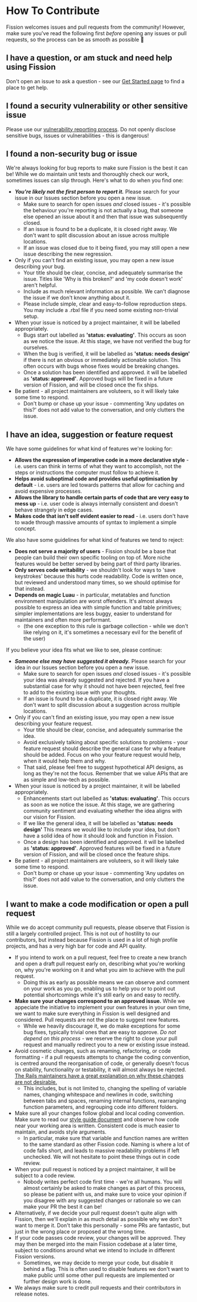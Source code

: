 # How To Contribute

Fission welcomes issues and pull requests from the community! However, make sure
you've read the following first *before* opening any issues or pull requests, so
the process can be as smooth as possible 🙂

## I have a question, or am stuck and need help using Fission
Don't open an issue to ask a question - see our
[Get Started page](https://elttob.uk/Fission/tutorials/#where-to-get-help)
to find a place to get help.

## I found a security vulnerability or other sensitive issue
Please use our [vulnerability reporting process](./SECURITY.md). Do not openly
disclose sensitive bugs, issues or vulnerabilities - this is dangerous!

## I found a non-security bug or issue
We're always looking for bug reports to make sure Fission is the best it can be!
While we do maintain unit tests and thoroughly check our work, sometimes issues
can slip through. Here's what to do when you find one:
- ***You're likely not the first person to report it.*** Please search for
your issue in our Issues section before you open a new issue.
	- Make sure to search for open issues *and* closed issues - it's possible
	the behaviour you're reporting is not actually a bug, that someone else
	opened an issue about it and then that issue was subsequently closed.
	- If an issue is found to be a duplicate, it is closed right away. We don't
	want to split discussion about an issue across multiple locations.
	- If an issue was closed due to it being fixed, you may still open a new
	issue describing the new regression.
- Only if you can't find an existing issue, you may open a new issue describing
your bug.
	- Your title should be clear, concise, and adequately summarise the issue.
	Titles like 'Why is this broken?' and 'my code doesn't work' aren't helpful.
	- Include as much relevant information as possible. We can't diagnose the
	issue if we don't know anything about it.
	- Please include simple, clear and easy-to-follow reproduction steps. You
	may include a .rbxl file if you need some existing non-trivial setup.
- When your issue is noticed by a project maintainer, it will be labelled
appropriately.
	- Bugs start out labelled as **'status: evaluating'**. This occurs as soon
	as we notice the issue. At this stage, we have not verified the bug for
	ourselves.
	- When the bug is verified, it will be labelled as **'status: needs design'**
	if there is not an obvious or immediately actionable solution. This often
	occurs with bugs whose fixes would be breaking changes.
	- Once a solution has been identified and approved. it will be labelled as
	**'status: approved'**. Approved bugs will be fixed in a future version of
	Fission, and will be closed once the fix ships.
- Be patient - all project maintainers are voluteers, so it will likely take
some time to respond.
	- Don't bump or chase up your issue - commenting 'Any updates on this?' does
	not add value to the conversation, and only clutters the issue.

## I have an idea, suggestion or feature request
We have some guidelines for what kind of features we're looking for:

- **Allows the expression of imperative code in a more declarative style** - i.e.
users can think in terms of what they want to accomplish, not the steps or
instructions the computer must follow to achieve it.
- **Helps avoid suboptimal code and provides useful optimisation by default** -
i.e. users are led towards patterns that allow for caching and avoid expensive
processes.
- **Allows the library to handle certain parts of code that are very easy to
mess up** - i.e. user code is always internally consistent and doesn't behave
strangely in edge cases.
- **Makes code that isn't self evident easier to read** - i.e. users don't have
to wade through massive amounts of syntax to implement a simple concept.

We also have some guidelines for what kind of features we tend to reject:

- **Does not serve a majority of users** - Fission should be a base that people
can build their own specific tooling on top of. More niche features would be
better served by being part of third party libraries.
- **Only serves code writability** - we shouldn't look for ways to 'save
keystrokes' because this hurts code readability. Code is written once, but
reviewed and understood many times, so we should optimise for that instead.
- **Depends on magic Luau** - in particular, metatables and function environment
manipulation are worst offenders. It's almost always possible to express an idea
with simple function and table primitives; simpler implementations are less
buggy, easier to understand for maintainers and often more performant.
	- (the one exception to this rule is garbage collection - while we don't
	like relying on it, it's sometimes a necessary evil for the benefit of the
	user)

If you believe your idea fits what we like to see, please continue:
- ***Someone else may have suggested it already.*** Please search for
your idea in our Issues section before you open a new issue.
	- Make sure to search for open issues *and* closed issues - it's possible
	your idea was already suggested and rejected. If you have a substantial case
	for why it should not have been rejected, feel free to add to the existing
	issue with your thoughts.
	- If an issue is found to be a duplicate, it is closed right away. We don't
	want to split discussion about a suggestion across multiple locations.
- Only if you can't find an existing issue, you may open a new issue describing
your feature request.
	- Your title should be clear, concise, and adequately summarise the idea.
	- Avoid exclusively talking about specific solutions to problems - your
	feature request should describe the general case for why a feature should be
	added. Focus on who your feature request would help, when it would help them
	and why.
	- That said, please feel free to suggest hypothetical API designs, as long
	as they're not the focus. Remember that we value APIs that are as simple and
	low-tech as possible.
- When your issue is noticed by a project maintainer, it will be labelled
appropriately.
	- Enhancements start out labelled as **'status: evaluating'**. This occurs
	as soon as we notice the issue. At this stage, we are gathering community
	sentiment and evaluating whether the idea aligns with our vision for Fission.
	- If we like the general idea, it will be labelled as **'status: needs design'**
	This means we would like to include your idea, but don't have a solid idea
	of how it should look and function in Fission.
	- Once a design has been identified and approved. it will be labelled as
	**'status: approved'**. Approved features will be fixed in a future version
	of Fission, and will be closed once the feature ships.
- Be patient - all project maintainers are voluteers, so it will likely take
some time to respond.
	- Don't bump or chase up your issue - commenting 'Any updates on this?' does
	not add value to the conversation, and only clutters the issue.

## I want to make a code modification or open a pull request

While we do accept community pull requests, please observe that Fission is still
a largely controlled project. This is not out of hostility to our contributors,
but instead because Fission is used in a lot of high profile projects, and has a
very high bar for code and API quality.

- If you intend to work on a pull request, feel free to create a new branch and
open a draft pull request early on, describing what you're working on, why you're
working on it and what you aim to achieve with the pull request.
	- Doing this as early as possible means we can observe and comment on your
	work as you go, enabling us to help you or to point out potential
	shortcomings while it's still early on and easy to rectify.
- **Make sure your changes correspond to an approved issue.** While we appeciate
the initiative to implement your own features in your own time, we want to make
sure everything in Fission is well designed and considered. Pull requests are not
the place to suggest new features.
	- While we heavily discourage it, we do make exceptions for some bug fixes,
	typically trivial ones that are easy to approve. *Do not depend on this
	process* - we reserve the right to close your pull request and manually
	redirect you to a new or existing issue instead.
- Avoid cosmetic changes, such as renaming, refactoring, or code formatting - if
a pull requests attempts to change the coding convention, is centred around the
reorganisation of code, or generally doesn't focus on stability, functionality
or testability, it will almost always be rejected. [The Rails maintainers have a
great explanation on why these changes are not desirable.](https://github.com/rails/rails/pull/13771#issuecomment-32746700)
	- This includes, but is not limited to, changing the spelling of variable
	names, changing whitespace and newlines in code, switching between tabs and
	spaces, renaming internal functions, rearranging function parameters, and
	regrouping code into different folders.
- Make sure all your changes follow global and local coding convention. Make
sure to read our [style guide document](./style-guide.md) and observe how code
near your working area is written. Consistent code is much easier to maintain,
and avoids style arguments.
	- In particular, make sure that variable and function names are written to
	the same standard as other Fission code. Naming is where a lot of code falls
	short, and leads to massive readability problems if left unchecked. We will
	not hesitate to point these things out in code review.
- When your pull request is noticed by a project maintainer, it will be subject
to a code review.
	- Nobody writes perfect code first time - we're all humans. You will almost
	certainly be asked to make changes as part of this process, so please be
	patient with us, and make sure to voice your opinion if you disagree with
	any suggested changes or rationale so we can make your PR the best it can be!
- Alternatively, if we decide your pull request doesn't quite align with Fission,
then we'll explain in as much detail as possible why we don't want to merge it.
Don't take this personally - some PRs are fantastic, but just in the wrong place
or proposed at the wrong time.
- If your code passes code review, your changes will be approved. They may then
be merged into the main Fission codebase at a later time, subject to conditions
around what we intend to include in different Fission versions.
	- Sometimes, we may decide to merge your code, but disable it behind a flag.
	This is often used to disable features we don't want to make public until
	some other pull requests are implemented or further design work is done.
- We always make sure to credit pull requests and their contributors in release
notes.